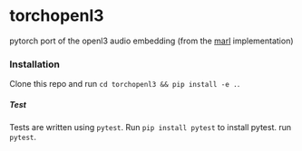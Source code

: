 # torchopenl3

pytorch port of the openl3 audio embedding (from the [marl](https://github.com/marl/openl3) implementation)

### Installation

Clone this repo and run `cd torchopenl3 && pip install -e .`.

##### Test

Tests are written using `pytest`. Run `pip install pytest` to install pytest.
run `pytest`.